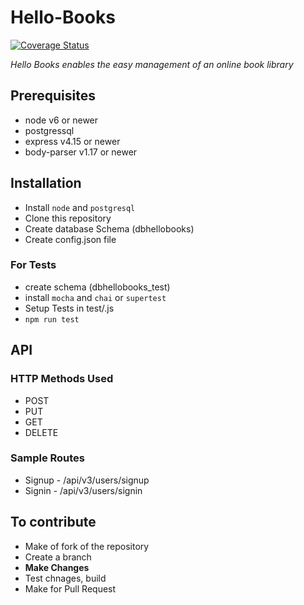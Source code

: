 # Hello-Books
<a href='https://coveralls.io/github/fidelisojeah/Hello-Books?branch=master'><img src='https://coveralls.io/repos/github/fidelisojeah/Hello-Books/badge.svg?branch=master' alt='Coverage Status' /></a>
<!--<a href="https://travis-ci.org/fidelisojeah/Hello-Books"><img src="https://travis-ci.org/fidelisojeah/Hello-Books.svg?branch=master" alt="Build Status" /></a>-->

*Hello Books enables the easy management of an online book library*

## Prerequisites
- node v6 or newer
- postgressql
- express v4.15 or newer
- body-parser v1.17 or newer

## Installation
- Install `node` and `postgresql`
- Clone this repository
- Create database Schema (dbhellobooks)
- Create config.json file

### For Tests
- create schema (dbhellobooks_test)
- install `mocha` and `chai` or `supertest`
- Setup Tests in test/.js
- `npm run test`

## API

### HTTP Methods Used
- POST
- PUT
- GET
- DELETE

### Sample Routes
- Signup - /api/v3/users/signup
- Signin - /api/v3/users/signin



## To contribute
- Make of fork of the repository
- Create a branch
- **Make Changes**
- Test chnages, build
- Make for Pull Request

